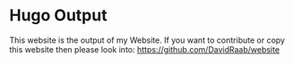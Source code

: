 # Hugo Output

This website is the output of my Website. If you want to contribute or copy this
website then please look into: https://github.com/DavidRaab/website
